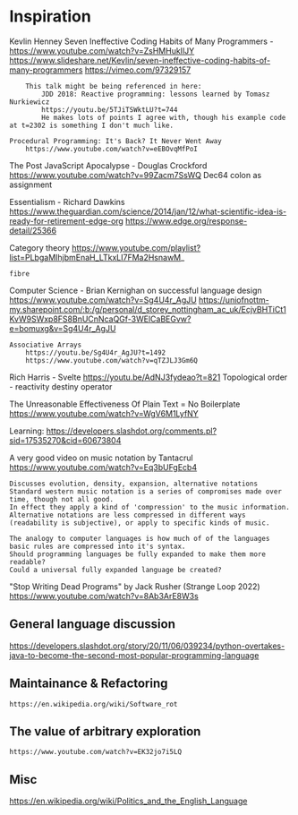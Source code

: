 
Inspiration
===========




Kevlin Henney
	Seven Ineffective Coding Habits of Many Programmers -
		https://www.youtube.com/watch?v=ZsHMHukIlJY
		https://www.slideshare.net/Kevlin/seven-ineffective-coding-habits-of-many-programmers
		https://vimeo.com/97329157

		This talk might be being referenced in here:
			JDD 2018: Reactive programming: lessons learned by Tomasz Nurkiewicz
			https://youtu.be/5TJiTSWktLU?t=744
			He makes lots of points I agree with, though his example code at t=2302 is something I don't much like.

	Procedural Programming: It's Back? It Never Went Away
		https://www.youtube.com/watch?v=eEBOvqMfPoI


The Post JavaScript Apocalypse - Douglas Crockford
	https://www.youtube.com/watch?v=99Zacm7SsWQ
	Dec64
	colon as assignment




Essentialism - Richard Dawkins
	https://www.theguardian.com/science/2014/jan/12/what-scientific-idea-is-ready-for-retirement-edge-org
	https://www.edge.org/response-detail/25366




Category theory
	https://www.youtube.com/playlist?list=PLbgaMIhjbmEnaH_LTkxLI7FMa2HsnawM_

	fibre


Computer Science - Brian Kernighan on successful language design
	https://www.youtube.com/watch?v=Sg4U4r_AgJU
	https://uniofnottm-my.sharepoint.com/:b:/g/personal/d_storey_nottingham_ac_uk/EcjvBHTiCt1KvW9SWxp8FS8BnUCnNcaQGf-3WElCaBEGvw?e=bomuxg&v=Sg4U4r_AgJU

	Associative Arrays
		https://youtu.be/Sg4U4r_AgJU?t=1492
		https://www.youtube.com/watch?v=qTZJLJ3Gm6Q


Rich Harris - Svelte
	https://youtu.be/AdNJ3fydeao?t=821
	Topological order - reactivity
	destiny operator


The Unreasonable Effectiveness Of Plain Text = No Boilerplate
	https://www.youtube.com/watch?v=WgV6M1LyfNY


Learning:
	https://developers.slashdot.org/comments.pl?sid=17535270&cid=60673804


A very good video on music notation by Tantacrul
	https://www.youtube.com/watch?v=Eq3bUFgEcb4

	Discusses evolution, density, expansion, alternative notations
	Standard western music notation is a series of compromises made over time, though not all good.
	In effect they apply a kind of 'compression' to the music information.
	Alternative notations are less compressed in different ways (readability is subjective), or apply to specific kinds of music.

	The analogy to computer languages is how much of of the languages basic rules are compressed into it's syntax.
	Should programming languages be fully expanded to make them more readable?
	Could a universal fully expanded language be created?


"Stop Writing Dead Programs" by Jack Rusher (Strange Loop 2022)
	https://www.youtube.com/watch?v=8Ab3ArE8W3s


General language discussion
---------------------------
https://developers.slashdot.org/story/20/11/06/039234/python-overtakes-java-to-become-the-second-most-popular-programming-language




Maintainance & Refactoring
--------------------------
	https://en.wikipedia.org/wiki/Software_rot



The value of arbitrary exploration
----------------------------------
	https://www.youtube.com/watch?v=EK32jo7i5LQ



Misc
----
https://en.wikipedia.org/wiki/Politics_and_the_English_Language
